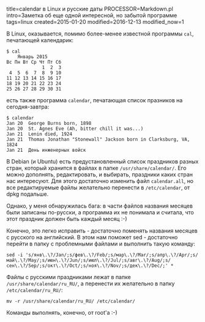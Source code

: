 title=calendar в Linux и русские даты
PROCESSOR=Markdown.pl
intro=Заметка об еще одной интересной, но забытой программе
tags=linux
created=2015-01-20
modified=2016-12-13
modified_now=1


В Linux, оказывается, помимо более-менее известной программы `cal`, печатающей календарик:

	$ cal
	    Январь 2015       
	Вс Пн Вт Ср Чт Пт Сб  
			     1  2  3  
	 4  5  6  7  8  9 10  
	11 12 13 14 15 16 17  
	18 19 20 21 22 23 24  
	25 26 27 28 29 30 31 

есть также программа `calendar`, печатающая список празников на сегодня-завтра:

	$ calendar 
	Jan 20 	George Burns born, 1898
	Jan 20 	St. Agnes Eve (Ah, bitter chill it was...)
	Jan 21 	Lenin died, 1924
	Jan 21 	Thomas Jonathan "Stonewall" Jackson born in Clarksburg, VA, 1824
	Jan 21 	День инженерных войск


В Debian (и Ubuntu) есть предустановленный список праздников разных стран,
который хранится в файлах в папке `/usr/share/calendar/`.
Его можно дополнять, редактировать, и выбирать, праздники каких стран нас интересуют.
Для этого достаточно изменить файл `calendar.all`,
но все редактируемые файлы желательно перенести в `/etc/calendar`, от dpkg подальше.

Однако, у меня обнаружилась бага:
в части файлов названия месяцев были записаны по-русски,
а программа их не понимала и считала, что этот праздник должен быть каждый месяц :-)

Конечно, это легко исправить - достаточно поменять названия месяцев с русского на английский.
В этом нам поможет sed - достаточно перейти в папку с проблемными файлами и выполнить такую команду:

	sed -i 's/янв\.\?/Jan/;s/фев\.\?/Feb/;s/мар\.\?/Mar/;s/апр\.\?/Apr/;s/май\.\?/May/;s/июн\.\?/Jun/;s/июл\.\?/Jul/;s/авг\.\?/Aug/;s/сен\.\?/Sep/;s/окт\.\?/Oct/;s/ноя\.\?/Nov/;s/дек\.\?/Dec/;' *

Файлы с русскими праздниками лежат в папке `/usr/share/calendar/ru_RU/`,
а перенести их желательно в папку `/etc/calendar/ru_RU/`:

	mv -r /usr/share/calendar/ru_RU/ /etc/calendar/

Команды выполнять, конечно, от root'а :-)

